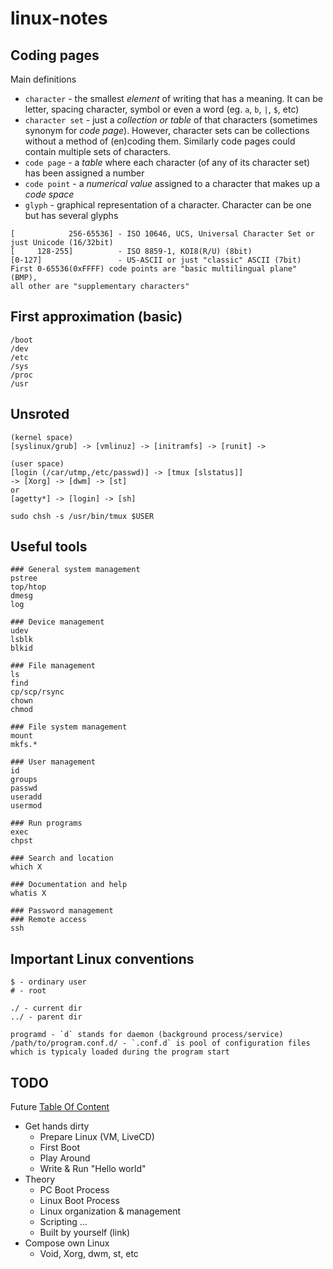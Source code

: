 # linux-notes

## Coding pages

Main definitions
* `character` - the smallest *element* of writing that has a meaning. It can be letter, spacing character, symbol or even a word (eg. `a`, `b`, `|`, `$`, etc)
* `character set` - just a *collection or table* of that characters (sometimes synonym for *code page*). However, character sets can be collections without a method of (en)coding them. Similarly code pages could contain multiple sets of characters.
* `code page` - a *table* where each character (of any of its character set) has been assigned a number
* `code point` - a *numerical value* assigned to a character that makes up a *code space*
* `glyph` - graphical representation of a character. Character can be one but has several glyphs
```
[            256-65536] - ISO 10646, UCS, Universal Character Set or just Unicode (16/32bit)
[     128-255]          - ISO 8859-1, KOI8(R/U) (8bit)
[0-127]                 - US-ASCII or just "classic" ASCII (7bit)
First 0-65536(0xFFFF) code points are "basic multilingual plane" (BMP), 
all other are "supplementary characters"
```

## First approximation (basic)
```
/boot
/dev
/etc
/sys
/proc
/usr
```

## Unsroted
```
(kernel space)
[syslinux/grub] -> [vmlinuz] -> [initramfs] -> [runit] ->

(user space)
[login (/car/utmp,/etc/passwd)] -> [tmux [slstatus]]
-> [Xorg] -> [dwm] -> [st]
or
[agetty*] -> [login] -> [sh]

sudo chsh -s /usr/bin/tmux $USER
```

## Useful tools
```
### General system management
pstree
top/htop
dmesg
log

### Device management
udev
lsblk
blkid

### File management
ls
find
cp/scp/rsync
chown
chmod

### File system management
mount
mkfs.*

### User management
id
groups
passwd
useradd
usermod

### Run programs
exec
chpst

### Search and location
which X

### Documentation and help
whatis X

### Password management
### Remote access
ssh
```

## Important Linux conventions
```
$ - ordinary user
# - root

./ - current dir
../ - parent dir

programd - `d` stands for daemon (background process/service)
/path/to/program.conf.d/ - `.conf.d` is pool of configuration files which is typicaly loaded during the program start
```


## TODO
Future [Table Of Content](url)
* Get hands dirty
    * Prepare Linux (VM, LiveCD)
    * First Boot
    * Play Around
    * Write & Run "Hello world"
* Theory
    * PC Boot Process
    * Linux Boot Process
    * Linux organization & management
    * Scripting
    ...
    * Built by yourself (link)
* Compose own Linux
    * Void, Xorg, dwm, st, etc
